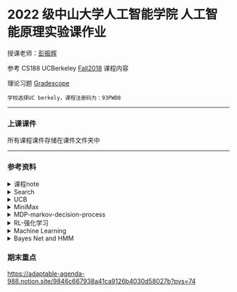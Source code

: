 # 2022 级中山大学人工智能学院 人工智能原理实验课作业

授课老师：[彭振辉](https://zhenhuipeng.com/ "Markdown")

参考 CS188 UCBerkeley [Fall2018](https://inst.eecs.berkeley.edu/~cs188/fa18/index.html "Markdown") 课程内容

理论习题 [Gradescope](https://www.gradescope.com/courses/33660 "Markdown")

    学校选择UC berkely，课程注册码为：93PWD8

---

### 上课课件

所有课程课件存储在课件文件夹中

---

### 参考资料

<details>
  <summary> 课程note</summary>

由知乎好心用户经过教授授权后翻译

1. [课程 note-1](https://zhuanlan.zhihu.com/p/61895500 "Markdown")
2. [课程 note-2](https://zhuanlan.zhihu.com/p/64368643 "Markdown")
3. [课程 note-3](https://zhuanlan.zhihu.com/p/148256240 "Markdown")
4. [课程 note-4](https://zhuanlan.zhihu.com/p/272652797 "Markdown")

</details>

<details>
    <summary>Search</summary>

1. [爬山法](https://blog.csdn.net/m0_74766888/article/details/137150994 "Markdown")
2. [模拟退火](https://zhuanlan.zhihu.com/p/266874840 "Markdown")
3. [遗传算法](https://zhuanlan.zhihu.com/p/100337680 "Markdown")
</details>
<details>
  <summary>UCB</summary>

4. [UCB 算法](https://zhuanlan.zhihu.com/p/589652397 "Markdown")
5. [UCB 案例+代码](https://zhuanlan.zhihu.com/p/32356077 "Markdown")

</details>

<details>
  <summary>MiniMax</summary>

1. [alpha-beta 详细推导和讲解](https://blog.csdn.net/weixin_42165981/article/details/103263211 "Markdown")

</details>

<details>
  <summary>MDP-markov-decision-process</summary>

1.  [MDP 笔记总结](https://github.com/SueBwj/CS188/blob/main/MDP.pdf "Markdown")
2.  [Markov decision process](https://medium.com/@ngao7/markov-decision-process-basics-3da5144d3348 "Markdown") MDP 基础概念介绍和代码示例
3.  [MDP: Value Iteration](https://zhuanlan.zhihu.com/p/33229439 "Markdown")
4.  [MDP: Value Iteration with code implementation](https://medium.com/@ngao7/markov-decision-process-value-iteration-2d161d50a6ff "Markdown")
5.  [MDP: policy iteration with code implementation](https://medium.com/@ngao7/markov-decision-process-policy-iteration-42d35ee87c82 "Markdown")

6.  关于 project3 task4 中 [Prioritized Sweeping Value Iteration](https://github.com/SueBwj/CS188/blob/main/reinforcement/NIPS-1992-memory-based-reinforcement-learning-efficient-computation-with-prioritized-sweeping-Paper.pdf "Markdown") 算法的介绍

</details>

<details>
  <summary>RL-强化学习</summary>

1.  note10 - [Exploration and Exploitation](https://github.com/SueBwj/CS188/blob/main/Exploration%20and%20Exploitation.pdf "Markdown")
2.  note11 - [Reinforcement Learning](https://github.com/SueBwj/CS188/blob/main/Reinforcement%20Learning.pdf "Markdown")
3.  [model-based ADP learner with code implementation](https://medium.com/@ngao7/reinforcement-learning-model-based-adp-learner-with-code-implementation-6ad73867fb1e "Markdown")
4.  [Model-free MC learner with code implementation](https://medium.com/@ngao7/reinforcement-learning-model-free-mc-learner-with-code-implementation-f9f475296dcb "Markdown") -- Monte Carlo 蒙特卡洛
5.  [Reinforcement learning: concepts of Q-learning](https://medium.com/@ngao7/reinforcement-learning-concepts-of-q-learning-22f2659525fd "Markdown")
6.  [Reinforcement learning: Q-learner with detailed example and code implementation](https://medium.com/@ngao7/reinforcement-learning-q-learner-with-detailed-example-and-code-implementation-f7578976473c#8db0 "Markdown")

</details>

<details>
  <summary>Machine Learning</summary>

1. [RNN 详解](https://blog.csdn.net/peaunt1/article/details/126334471 "Markdown")
2. [Note 21: Linear Regression and Perceptron](https://github.com/SueBwj/CS188/blob/main/machinelearning/Note%2021.pdf "Markdown")
3. [Note 22: Logistic Regression and Multi-Class Logistic Regression](https://github.com/SueBwj/CS188/blob/main/machinelearning/Logistic%20Regression%20and%20Multi-Class%20Logistic%20Regression%20Note%2022.pdf "Markdown")
4. [Note 23: Optimizer](https://github.com/SueBwj/CS188/blob/main/machinelearning/Optimizer%20Note%2023.pdf "Markdown")
5. [Note 24: Neural Networks overview](https://github.com/SueBwj/CS188/blob/main/machinelearning/Note%2024.pdf "Markdown")
</details>

<details>
  <summary>Bayes Net and HMM</summary>

1. [HMM](https://github.com/SueBwj/CS188/blob/main/HMM.pdf "Markdown")
2. [VE-1: vairable elimination](https://ermongroup.github.io/cs228-notes/inference/ve/ "Markdown") -- 斯坦福大学 cs288note，思路与课件一致，归纳总结的很棒，但更多的是直觉上的阐述
3. [VE-2: vairable elimination](https://www.jianshu.com/p/28a10aabe74c "Markdown") -- 给出了代码示例和详尽的例子
4. [判断贝叶斯网络中变量是否独立](https://zhuanlan.zhihu.com/p/436214290 "Markdown")
5. [机器学习-白板推导系列-隐马尔可夫模型](https://www.bilibili.com/video/BV1MW41167Rf?vd_source=65ec8981c0c50f7df1a335cd85471278 "Markdown")
</details>


### 期末重点
https://adaptable-agenda-988.notion.site/9846c667938a41ca9126b4030d58027b?pvs=74

